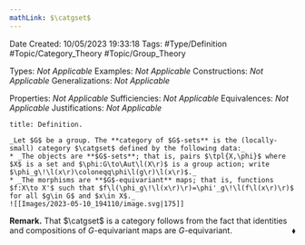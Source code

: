 ```yaml
---
mathLink: $\catgset$
---
```


<div class="topSpace"></div>

Date Created: 10/05/2023 19:33:18
Tags: #Type/Definition #Topic/Category_Theory #Topic/Group_Theory

Types: _Not Applicable_
Examples: _Not Applicable_
Constructions: _Not Applicable_
Generalizations: _Not Applicable_

Properties: _Not Applicable_
Sufficiencies: _Not Applicable_
Equivalences: _Not Applicable_
Justifications: _Not Applicable_

``` ad-Definition
title: Definition.

_Let $G$ be a group. The **category of $G$-sets** is the (locally-small) category $\catgset$ defined by the following data:_
* _The objects are **$G$-sets**; that is, pairs $\tpl{X,\phi}$ where $X$ is a set and $\phi:G\to\Aut\l(X\r)$ is a group action; write $\phi_g\!\l(x\r)\coloneqq\phi\l(g\r)\l(x\r)$._
* _The morphisms are **$G$-equivariant** maps; that is, functions $f:X\to X'$ such that $f\l(\phi_g\!\l(x\r)\r)=\phi'_g\!\l(f\l(x\r)\r)$ for all $g\in G$ and $x\in X$._
![[Images/2023-05-10_194110/image.svg|175]]

```

**Remark.** That $\catgset$ is a category follows from the fact that identities and compositions of $G$-equivariant maps are $G$-equivariant.<span style="float:right;">$\blacklozenge$</span>
